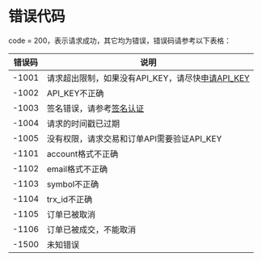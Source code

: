 # 错误代码
code = 200，表示请求成功，其它均为错误，错误码请参考以下表格：

| 错误码 | 说明 |
| ------ | ------ |
| -1001 | 请求超出限制，如果没有API_KEY，请尽快[申请API_KEY](/api-for-cn/signup_app_key.md) |
| -1002 | API_KEY不正确 |
| -1003 | 签名错误，请参考[签名认证](/api-for-cn/REST_authentication.md) |
| -1004 | 请求的时间戳已过期 |
| -1005 | 没有权限，请求交易和订单API需要验证API_KEY |
| -1101 | account格式不正确 |
| -1102 | email格式不正确 |
| -1103 | symbol不正确 |
| -1104 | trx_id不正确 |
| -1105 | 订单已被取消 |
| -1106 | 订单已被成交，不能取消 |
| -1500 | 未知错误 |
